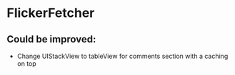# FlickerFetcher

## Could be improved:

- Change UIStackView to tableView for comments section with a caching on top
